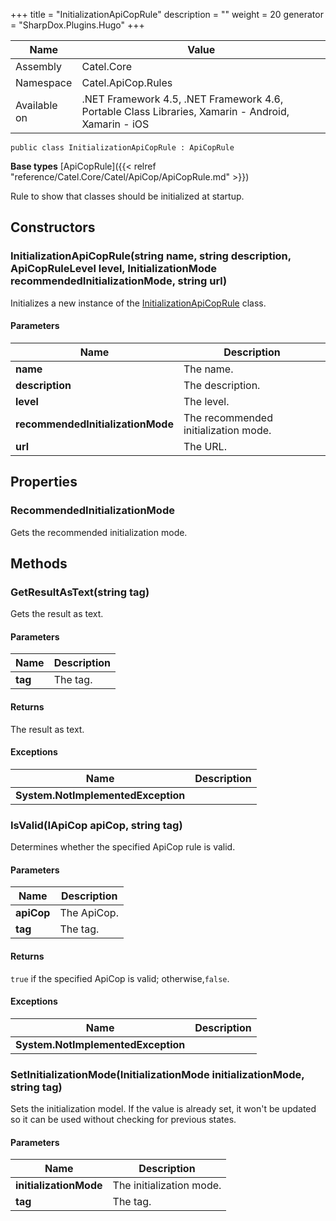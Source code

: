 

+++
title = "InitializationApiCopRule" 
description = ""
weight = 20
generator = "SharpDox.Plugins.Hugo"
+++

Name|Value
---|---
Assembly|Catel.Core
Namespace|Catel.ApiCop.Rules
Available on|.NET Framework 4.5, .NET Framework 4.6, Portable Class Libraries, Xamarin - Android, Xamarin - iOS

```
public class InitializationApiCopRule : ApiCopRule
```

**Base types**
[ApiCopRule]({{&lt; relref "reference/Catel.Core/Catel/ApiCop/ApiCopRule.md" &gt;}})

Rule to show that classes should be initialized at startup.

## Constructors

### InitializationApiCopRule(string name, string description, ApiCopRuleLevel level, InitializationMode recommendedInitializationMode, string url)

Initializes a new instance of the [InitializationApiCopRule](#) class.

#### Parameters

Name|Description
---|---
**name**|The name.
**description**|The description.
**level**|The level.
**recommendedInitializationMode**|The recommended initialization mode.
**url**|The URL.

## Properties

### RecommendedInitializationMode

Gets the recommended initialization mode.

## Methods

### GetResultAsText(string tag)

Gets the result as text.

#### Parameters

Name|Description
---|---
**tag**|The tag.

#### Returns

The result as text.

#### Exceptions

Name|Description
---|---
**System.NotImplementedException**|

### IsValid(IApiCop apiCop, string tag)

Determines whether the specified ApiCop rule is valid.

#### Parameters

Name|Description
---|---
**apiCop**|The ApiCop.
**tag**|The tag.

#### Returns

`true` if the specified ApiCop is valid; otherwise,`false`.

#### Exceptions

Name|Description
---|---
**System.NotImplementedException**|

### SetInitializationMode(InitializationMode initializationMode, string tag)

Sets the initialization model. If the value is already set, it won't be updated so it can be used without checking for previous states.

#### Parameters

Name|Description
---|---
**initializationMode**|The initialization mode.
**tag**|The tag.

